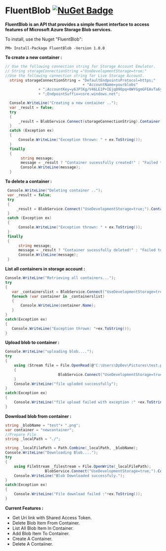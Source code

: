 # FluentBlob [![NuGet Badge](https://buildstats.info/nuget/FluentBlob)](https://www.nuget.org/packages/FluentBlob/)
__FluentBlob is an API that provides a simple fluent interface to access features of Microsoft Azure Storage Blob services.__

To install, use the Nuget "FluentBlob":
```
PM> Install-Package FluentBlob -Version 1.0.0
```
__To create a new container :__
```csharp
// Use the following connection string for Storage Account Emulator.
// String storageConnectionString ="UseDevelopmentStorage=true;"
//Use the following connection string for Live Storage Account.
  string storageConnectionString = "DefaultEndpointsProtocol=https;"
                                   + "AccountName=yourblobs"
               + ";AccountKey=y6JPlKg/V46LE1P+IEjqO9Opq+0WYGgmGFEAvTa6yLrBlGepKjE67mqg=="
               + ";EndpointSuffix=core.windows.net";

  Console.WriteLine("Creating a new container ..");
  var _result = false;
  try
  {
      _result = BlobService.Connect(storageConnectionString).Container("newcontainer3").CreateContainer();
  }
  catch (Exception ex)
  {
      Console.WriteLine("Exception thrown: " + ex.ToString());
  }
  finally
  {
       string message;
       message = _result ? "Container sucessfully created!" : "Failed to create container";
       Console.WriteLine(message);
  }
 ```
 __To delete a container :__
 ```csharp
  Console.WriteLine("Deleting container ..");
  var _result = false;
  try
  {
      _result = BlobService.Connect("UseDevelopmentStorage=true;").Container("newcontainer2").DeleteContainer(false);
  }
  catch (Exception ex)
  {
       Console.WriteLine("Exception thrown: " + ex.ToString());
  }
  finally
  {
       string message;
       message = _result ? "Container sucessfully deleted!" : "Failed to delete container";
       Console.WriteLine(message);
  }
```
__List all containers in storage account :__
```csharp
Console.WriteLine("Retrieving all containers...");
try
{
   var _containerslist = BlobService.Connect("UseDevelopmentStorage=true;").GetAllContainers();
   foreach (var container in _containerslist)
   {
       Console.WriteLine(container.Name);
   }
}
catch(Exception ex)
{
   Console.WriteLine("Exception thrown: "+ex.ToString());
}
```
__Upload blob to container :__
```csharp
Console.WriteLine("uploading blob....");
try
{
    using (Stream file = File.OpenRead(@"C:\Users\DpDev\Pictures\test.png"))
    {
                        BlobService.Connect("UseDevelopmentStorage=true;").Container("newcontainer").UploadBlob("test.png").FromStream(file);
    }
    Console.WriteLine("file uploded successfully");
}
catch(Exception ex)
{
    Console.WriteLine("file upload failed with exception :" +ex.ToString());
}
```
__Download blob from container :__
```csharp
string _blobName = "test"+ ".png"; 
var container = "newcontainer";
//Prepare File
string _localPath = "./";

string _localFilePath = Path.Combine(_localPath, _blobName);
Console.WriteLine("Downloading Blob....");
try
{
    using FileStream _filestream = File.OpenWrite(_localFilePath);
                  BlobService.Connect("UseDevelopmentStorage=true;").Container(container).DownloadBlob(_blobName).ToStream(_filestream);
    Console.WriteLine("Blob Downloaded successfuly.");
}
catch(Exception ex)
{
    Console.WriteLine("File download failed :"+ex.ToString());
}
```
**Current Features :**

* Get Uri link with Shared Access Token.
* Delete Blob Item From Container.
* List All Blob Item In Container.
* Add Blob Item To Container.
* Create A Container.
* Delete A Contaiiner.

                    
